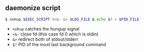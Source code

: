 ## daemonize script
```bash
$ nohup $EXEC_SCRIPT 0<&- &> $LOG_FILE & echo $! > $PID_FILE
```

* `nohup` catches the hungup signal
* `<&-` close fd (this case fd 0 which is stdin)
* `&>` redirect both of stdout/stderr
* `$!` PID of the most last background command
